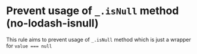 # Prevent usage of `_.isNull` method (no-lodash-isnull)

This rule aims to prevent usage of `_.isNull` method which is just a wrapper for `value === null`
